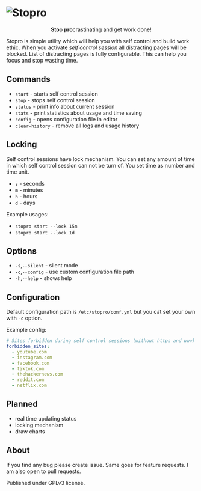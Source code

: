 # ![Stopro](https://blackblog.cz/assets/img/projects/stopro.svg)

<p align="center">
<b>Sto</b>p <b>pro</b>crastinating and get work done!
</p>

Stopro is simple utility which will help you with self control and build work ethic.
When you activate *self control session* all distracting pages will be blocked. List of
distracting pages is fully configurable. This can help you focus and stop wasting time.

## Commands
- `start`           - starts self control session
- `stop`            - stops self control session
- `status`          - print info about current session
- `stats`           - print statistics about usage and time saving
- `config`          - opens configuration file in editor
- `clear-history`   - remove all logs and usage history

## Locking
Self control sessions have lock mechanism. You can set any amount of time in which
self control session can not be turn of. You set time as number and time unit.

- `s` - seconds
- `m` - minutes
- `h` - hours
- `d` - days

Example usages:
- `stopro start --lock 15m`
- `stopro start --lock 1d`

## Options
- `-s`,`--silent` - silent mode
- `-c`,`--config` - use custom configuration file path
- `-h`,`--help`   - shows help


## Configuration
Default configuration path is `/etc/stopro/conf.yml` but you cat set your own with `-c`
option.

Example config:
```yml
# Sites forbidden during self control sessions (without https and www) 
forbidden_sites:
  - youtube.com
  - instagram.com
  - facebook.com
  - tiktok.com
  - thehackernews.com
  - reddit.com
  - netflix.com
```

## Planned
- real time updating status
- locking mechanism
- draw charts

## About
If you find any bug please create issue. Same goes for feature requests. I am also open
to pull requests.

Published under GPLv3 license.
